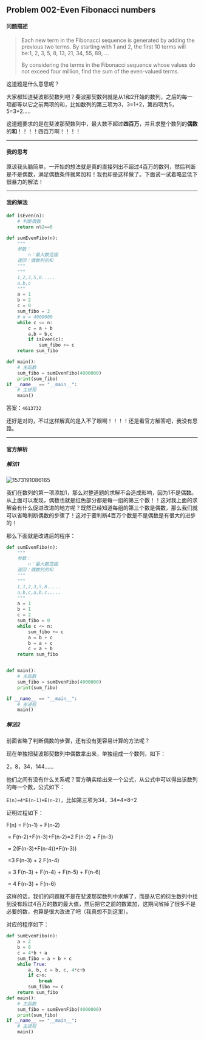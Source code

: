 ## Problem 002-Even Fibonacci numbers

#### 问题描述

>Each new term in the Fibonacci sequence is generated by adding the previous two terms. By starting with 1 and 2, the first 10 terms will be:1, 2, 3, 5, 8, 13, 21, 34, 55, 89, ...
>
>By considering the terms in the Fibonacci sequence whose values do not exceed four million, find the sum of the even-valued terms.

这道题是什么意思呢？

大家都知道斐波那契数列吧？斐波那契数列就是从1和2开始的数列，之后的每一项都等以它之前两项的和，比如数列的第三项为3，3=1+2，第四项为5，5=3+2.....

这道题要求的是在斐波那契数列中，最大数不超过**四百万**，并且求整个数列的**偶数**的**和**！！！！四百万啊！！！！



---

#### 我的思考

原谅我头脑简单，一开始的想法就是真的直接列出不超过4百万的数列，然后判断是不是偶数，满足偶数条件就累加和！我也却是这样做了。下面试一试着略显低下很暴力的解法！



----

#### 我的解法

```python
def isEven(n):
    # 判断偶数
    return n%2==0

def sumEvenFibo(n):
    """
    参数：
        n：最大数范围
    返回：偶数列的和
    """
    """
    1,2,3,5,8.....
    a,b,c
    """
    a = 1
    b = 2
    c = 0
    sum_fibo = 2
    # n = 4000000
    while c <= n:
        c = a + b
        a,b = b,c
        if isEven(c):
            sum_fibo += c
    return sum_fibo

def main():
    # 主函数
    sum_fibo = sumEvenFibo(4000000)
    print(sum_fibo)
if __name__ == "__main__":
    # 主进程
    main()
```

答案：` 4613732 `

还好是对的，不过这样解真的是入不了眼啊！！！！还是看官方解答吧，我没有思路。



----

#### 官方解析

##### 解法1

![1573191086165](‪C:\Users\蔡\Documents\Project-Euler\Project-Euler\img\1.png)


我们在数列的第一项添加1，那么对整道题的求解不会造成影响，因为1不是偶数。从上面可以发现，偶数也就是红色部分都是每一组的第三个数！！这对我上面的求解会有什么促进改进的地方呢？既然已经知道每组的第三个数是偶数，那么我们就可以省略判断偶数的步骤了！这对于要判断4百万个数是不是偶数是有很大的进步的！

那么下面就是改进后的程序：

```python
def sumEvenFibo(n):
    """
    参数：
        n：最大数范围
    返回：偶数列的和
    """
    """
    1,1,2,3,5,8.....
    a,b,c,a,b,c.....
    """
    a = 1
    b = 1
    c = 2
    sum_fibo = 0
    while c <= n:
        sum_fibo += c
        a = b + c
        b = a + c
        c = a + b
    return sum_fibo


def main():
    # 主函数
    sum_fibo = sumEvenFibo(4000000)
    print(sum_fibo)

if __name__ == "__main__":
    # 主进程
    main()
```

##### 解法2

前面省略了判断偶数的步骤，还有没有更容易计算的方法呢？

现在单独把斐波那契数列中偶数拿出来，单独组成一个数列，如下：

2，8，34，144......

他们之间有没有什么关系呢？官方确实给出来一个公式，从公式中可以得出该数列的每一个数，公式如下：

 ` E(n)=4*E(n-1)+E(n-2) `，比如第三项为34，34=4×8+2

证明过程如下：

F(n) = F(n-1) + F(n-2) 

​		= F(n-2)+F(n-3)+F(n-2)=2 F(n-2) + F(n-3) 

​		= 2(F(n-3)+F(n-4))+F(n-3))

​		=3 F(n-3) + 2 F(n-4) 

​		= 3 F(n-3) + F(n-4) + F(n-5) + F(n-6) 

​		= 4 F(n-3) + F(n-6) 

这样的话，我们的问题就不是在斐波那契数列中求解了，而是从它的衍生数列中找到没有超过4百万的数的最大值，然后把它之前的数累加，这期间省掉了很多不是必要的数，也算是很大改进了吧（我真想不到这里）。

对应的程序如下：

```python
def sumEvenFibo(n):
    a = 2
    b = 8
    c = 4*b + a
    sum_fibo = a + b + c
    while True:
        a, b, c = b, c, 4*c+b
        if c>n:
            break
        sum_fibo += c
    return sum_fibo
def main():
    # 主函数
    sum_fibo = sumEvenFibo(4000000)
    print(sum_fibo)
if __name__ == "__main__":
    # 主进程
    main()
```

